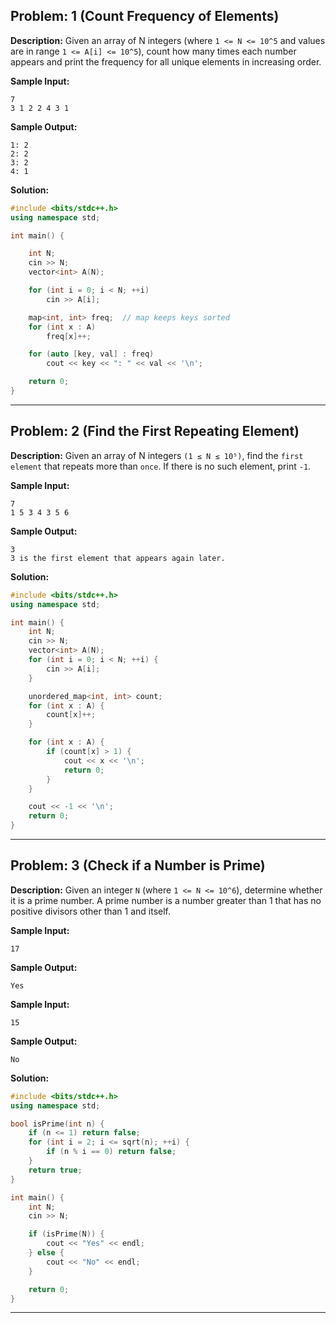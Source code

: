 ## Problem: 1 (Count Frequency of Elements)

**Description:** Given an array of N integers (where `1 <= N <= 10^5` and values are in range `1 <= A[i] <= 10^5`), count how many times each number appears and print the frequency for all unique elements in increasing order.

**Sample Input:**

```
7
3 1 2 2 4 3 1
```

**Sample Output:**

```
1: 2
2: 2
3: 2
4: 1
```

**Solution:**

```C++
#include <bits/stdc++.h>
using namespace std;

int main() {

    int N;
    cin >> N;
    vector<int> A(N);

    for (int i = 0; i < N; ++i)
        cin >> A[i];

    map<int, int> freq;  // map keeps keys sorted
    for (int x : A)
        freq[x]++;

    for (auto [key, val] : freq)
        cout << key << ": " << val << '\n';

    return 0;
}

```

---

## Problem: 2 (Find the First Repeating Element)

**Description:** Given an array of N integers `(1 ≤ N ≤ 10⁵)`, find the `first element` that repeats more than `once`. If there is no such element, print `-1`.

**Sample Input:**

```
7
1 5 3 4 3 5 6
```

**Sample Output:**

```
3
3 is the first element that appears again later.
```

**Solution:**

```C++
#include <bits/stdc++.h>
using namespace std;

int main() {
    int N;
    cin >> N;
    vector<int> A(N);
    for (int i = 0; i < N; ++i) {
        cin >> A[i];
    }

    unordered_map<int, int> count;
    for (int x : A) {
        count[x]++;
    }

    for (int x : A) {
        if (count[x] > 1) {
            cout << x << '\n';
            return 0;
        }
    }

    cout << -1 << '\n';
    return 0;
}
```

---

## Problem: 3 (Check if a Number is Prime)

**Description:** Given an integer `N` (where `1 <= N <= 10^6`), determine whether it is a prime number. A prime number is a number greater than 1 that has no positive divisors other than 1 and itself.

**Sample Input:**

```
17
```

**Sample Output:**

```
Yes
```

**Sample Input:**

```
15
```

**Sample Output:**

```
No
```

**Solution:**

```C++
#include <bits/stdc++.h>
using namespace std;

bool isPrime(int n) {
    if (n <= 1) return false;
    for (int i = 2; i <= sqrt(n); ++i) {
        if (n % i == 0) return false;
    }
    return true;
}

int main() {
    int N;
    cin >> N;

    if (isPrime(N)) {
        cout << "Yes" << endl;
    } else {
        cout << "No" << endl;
    }

    return 0;
}
```

---
